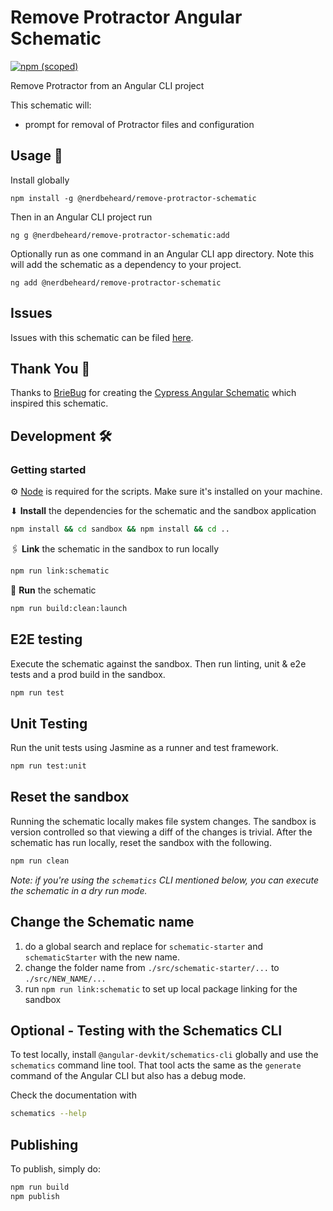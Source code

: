 # Remove Protractor Angular Schematic

[![npm (scoped)](https://img.shields.io/npm/v/remove-protractor-schematic.svg)](https://www.npmjs.com/package/@nerdbeheard/remove-protractor-schematic)

Remove Protractor from an Angular CLI project

This schematic will:

- prompt for removal of Protractor files and configuration

## Usage 🚀

Install globally

```shell
npm install -g @nerdbeheard/remove-protractor-schematic
```

Then in an Angular CLI project run

```shell
ng g @nerdbeheard/remove-protractor-schematic:add
```

Optionally run as one command in an Angular CLI app directory. Note this will add the schematic as a dependency to your project.

```shell
ng add @nerdbeheard/remove-protractor-schematic
```

## Issues

Issues with this schematic can be filed [here](https://github.com/digitaldrummerj/remove-protractor-schematic/issues/new/choose).

## Thank You 🙏

Thanks to [BrieBug](https://medium.com/briebug-blog) for creating the [Cypress Angular Schematic](https://www.npmjs.com/package/@briebug/cypress-schematic) which inspired this schematic.

## Development 🛠

### Getting started

⚙ [Node](https://nodejs.org) is required for the scripts. Make sure it's installed on your machine.

⬇ **Install** the dependencies for the schematic and the sandbox application

```bash
npm install && cd sandbox && npm install && cd ..
```

🖇 **Link** the schematic in the sandbox to run locally

```bash
npm run link:schematic
```

🏃 **Run** the schematic

```bash
npm run build:clean:launch
```

## E2E testing

Execute the schematic against the sandbox. Then run linting, unit & e2e tests and a prod build in the sandbox.

```bash
npm run test
```

## Unit Testing

Run the unit tests using Jasmine as a runner and test framework.

```bash
npm run test:unit
```

## Reset the sandbox

Running the schematic locally makes file system changes. The sandbox is version controlled so that viewing a diff of the changes is trivial. After the schematic has run locally, reset the sandbox with the following.

```bash
npm run clean
```

_Note: if you're using the `schematics` CLI mentioned below, you can execute the schematic in a dry run mode._

## Change the Schematic name

1. do a global search and replace for `schematic-starter` and `schematicStarter` with the new name.
2. change the folder name from `./src/schematic-starter/...` to `./src/NEW_NAME/...`
3. run `npm run link:schematic` to set up local package linking for the sandbox

## Optional - Testing with the Schematics CLI

To test locally, install `@angular-devkit/schematics-cli` globally and use the `schematics` command line tool. That tool acts the same as the `generate` command of the Angular CLI but also has a debug mode.

Check the documentation with

```bash
schematics --help
```

## Publishing

To publish, simply do:

```bash
npm run build
npm publish
```
